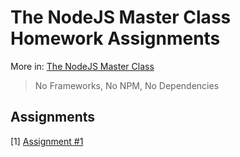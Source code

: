 # The NodeJS Master Class Homework Assignments
More in: [The NodeJS Master Class](https://pirple.thinkific.com/courses/the-nodejs-master-class)
> No Frameworks, No NPM, No Dependencies

## Assignments
[1] [Assignment #1](../master/Assignment-1)
